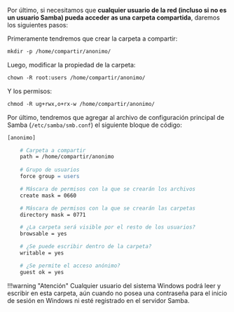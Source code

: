 Por último, si necesitamos que **cualquier usuario de la red (incluso si no es un usuario Samba) pueda acceder as una carpeta compartida**, daremos los siguientes pasos: 

Primeramente tendremos que crear la carpeta a compartir: 

```apache
mkdir -p /home/compartir/anonimo/
```

Luego, modificar la propiedad de la carpeta: 
```apache
chown -R root:users /home/compartir/anonimo/ 
```

Y los permisos:  
```apache
chmod -R ug+rwx,o+rx-w /home/compartir/anonimo/ 
```
Por último, tendremos que agregar al archivo de configuración principal de Samba (`/etc/samba/smb.conf`) el siguiente bloque de código: 

```apache
[anonimo]

	# Carpeta a compartir
	path = /home/compartir/anonimo
	
	# Grupo de usuarios
	force group = users

	# Máscara de permisos con la que se crearán los archivos 
	create mask = 0660

	# Máscara de permisos con la que se crearán las carpetas
	directory mask = 0771

	# ¿La carpeta será visible por el resto de los usuarios?
	browsable = yes

	# ¿Se puede escribir dentro de la carpeta?
	writable = yes

	# ¿Se permite el acceso anónimo?
	guest ok = yes
```

!!!warning "Atención"
		Cualquier usuario del sistema Windows podrá leer y escribir en esta carpeta, aún cuando no posea una contraseña para el inicio de sesión en Windows ni esté registrado en el servidor Samba.  